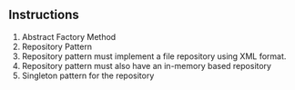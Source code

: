 ## Instructions
1. Abstract Factory Method
2. Repository Pattern
3. Repository pattern must implement a file repository using XML format.
4. Repository pattern must also have an in-memory based repository
5. Singleton pattern for the repository
